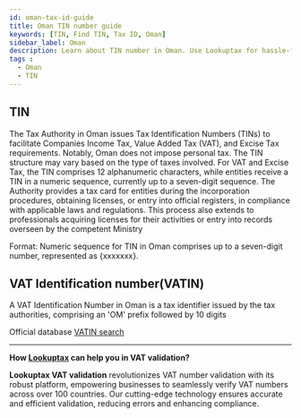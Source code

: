 ```yaml
---
id: oman-tax-id-guide
title: Oman TIN number guide
keywords: [TIN, Find TIN, Tax ID, Oman]
sidebar_label: Oman
description: Learn about TIN number in Oman. Use Lookuptax for hassle-free tax id validation in Oman and other 100+ countries
tags : 
  - Oman
  - TIN
---
```


## TIN

The Tax Authority in Oman issues Tax Identification Numbers (TINs) to facilitate Companies Income Tax, Value Added Tax (VAT), and Excise Tax requirements. Notably, Oman does not impose personal tax. The TIN structure may vary based on the type of taxes involved. For VAT and Excise Tax, the TIN comprises 12 alphanumeric characters, while entities receive a TIN in a numeric sequence, currently up to a seven-digit sequence. The Authority provides a tax card for entities during the incorporation procedures, obtaining licenses, or entry into official registers, in compliance with applicable laws and regulations. This process also extends to professionals acquiring licenses for their activities or entry into records overseen by the competent Ministry

Format: Numeric sequence for TIN in Oman comprises up to a seven-digit number, represented as {xxxxxxx}.


## VAT Identification number(VATIN)
A VAT Identification Number in Oman is a tax identifier issued by the tax authorities, comprising an 'OM' prefix followed by 10 digits


Official database [VATIN search](https://tms.taxoman.gov.om/portal/web/taxportal/tax-data-validation)

----
**How [Lookuptax](https://lookuptax.com/) can help you in VAT validation?**

**Lookuptax VAT validation** revolutionizes VAT number validation with its robust platform, empowering businesses to seamlessly verify VAT numbers across over 100 countries. Our cutting-edge technology ensures accurate and efficient validation, reducing errors and enhancing compliance.
